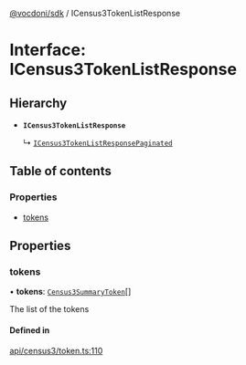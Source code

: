 [@vocdoni/sdk](/sdk) / ICensus3TokenListResponse

# Interface: ICensus3TokenListResponse

## Hierarchy

- **`ICensus3TokenListResponse`**

  ↳ [`ICensus3TokenListResponsePaginated`](ICensus3TokenListResponsePaginated)

## Table of contents

### Properties

- [tokens](ICensus3TokenListResponse#tokens)

## Properties

### tokens

• **tokens**: [`Census3SummaryToken`](../sdk-reference#census3summarytoken)[]

The list of the tokens

#### Defined in

[api/census3/token.ts:110](https://github.com/vocdoni/vocdoni-sdk/blob/9c64446/src/api/census3/token.ts#L110)
